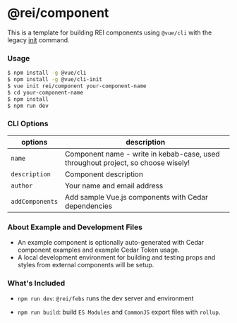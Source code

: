 # @rei/component
This is a template for building REI components using `@vue/cli` with the legacy [init](https://github.com/vuejs/vue-cli/tree/v2#vue-cli--) command.

### Usage
``` bash
$ npm install -g @vue/cli
$ npm install -g @vue/cli-init
$ vue init rei/component your-component-name
$ cd your-component-name
$ npm install
$ npm run dev
```

### CLI Options
|options | description
| ---- | ---- |
|`name`| Component name - write in kebab-case, used throughout project, so choose wisely! |
|`description`| Component description |
|`author`| Your name and email address |
|`addComponents`| Add sample Vue.js components with Cedar dependencies |


### About Example and Development Files
* An example component is optionally auto-generated with Cedar component examples and example Cedar Token usage.
* A local development environment for building and testing props and styles from external components will be setup.

### What's Included

- `npm run dev`: `@rei/febs` runs the dev server and environment

- `npm run build`: build `ES Modules` and `CommonJS` export files with `rollup`.

